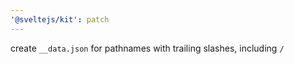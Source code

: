 ```yaml
---
'@sveltejs/kit': patch
---
```


create `__data.json` for pathnames with trailing slashes, including `/`
